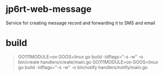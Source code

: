 # jp6rt-web-message
Service for creating message record and forwarding it to SMS and email

# build

> GO111MODULE=on GOOS=linux go build -ldflags="-s -w" -o bin/create handlers/create/main.go
> GO111MODULE=on GOOS=linux go build -ldflags="-s -w" -o bin/notify handlers/notify/main.go
